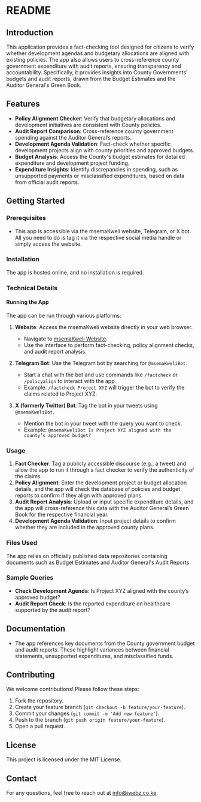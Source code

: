 # README

## Introduction
This application provides a fact-checking tool designed for citizens to verify whether development agendas and budgetary allocations are aligned with existing policies. The app also allows users to cross-reference county government expenditure with audit reports, ensuring transparency and accountability. Specifically, it provides insights into County Governments' budgets and audit reports, drawn from the Budget Estimates and the Auditor General's Green Book.

## Features
- **Policy Alignment Checker**: Verify that budgetary allocations and development initiatives are consistent with County policies.
- **Audit Report Comparison**: Cross-reference county government spending against the Auditor General’s reports.
- **Development Agenda Validation**: Fact-check whether specific development projects align with county priorities and approved budgets.
- **Budget Analysis**: Access the County's budget estimates for detailed expenditure and development project funding.
- **Expenditure Insights**: Identify discrepancies in spending, such as unsupported payments or misclassified expenditures, based on data from official audit reports.

## Getting Started

### Prerequisites
- This app is accessible via the msemaKweli website, Telegram, or X bot. All you need to do is tag it via the respective social media handle or simply access the website.

### Installation
The app is hosted online, and no installation is required.

### Technical Details

#### Running the App
The app can be run through various platforms:

1. **Website**: Access the msemaKweli website directly in your web browser.
   - Navigate to [msemaKweli Website](https://msema-kweli.vercel.app/).
   - Use the interface to perform fact-checking, policy alignment checks, and audit report analysis.

2. **Telegram Bot**: Use the Telegram bot by searching for `@msemaKweliBot`.
   - Start a chat with the bot and use commands like `/factcheck` or `/policyalign` to interact with the app.
   - Example: `/factcheck Project XYZ` will trigger the bot to verify the claims related to Project XYZ.

3. **X (formerly Twitter) Bot**: Tag the bot in your tweets using `@msemaKweliBot`.
   - Mention the bot in your tweet with the query you want to check.
   - Example: `@msemaKweliBot Is Project XYZ aligned with the county’s approved budget?`

### Usage
1. **Fact Checker**: Tag a publicly accessible discourse (e.g., a tweet) and allow the app to run it through a fact checker to verify the authenticity of the claims.
2. **Policy Alignment**: Enter the development project or budget allocation details, and the app will check the database of policies and budget reports to confirm if they align with approved plans.
3. **Audit Report Analysis**: Upload or input specific expenditure details, and the app will cross-reference this data with the Auditor General’s Green Book for the respective financial year.
4. **Development Agenda Validation**: Input project details to confirm whether they are included in the approved county plans.

### Files Used
The app relies on officially published data repositories containing documents such as Budget Estimates and Auditor General's Audit Reports.

### Sample Queries
- **Check Development Agenda**: Is Project XYZ aligned with the county’s approved budget?
- **Audit Report Check**: Is the reported expenditure on healthcare supported by the audit report?

## Documentation
- The app references key documents from the County government budget and audit reports. These highlight variances between financial statements, unsupported expenditures, and misclassified funds.

## Contributing
We welcome contributions! Please follow these steps:
1. Fork the repository.
2. Create your feature branch (`git checkout -b feature/your-feature`).
3. Commit your changes (`git commit -m 'Add new feature'`).
4. Push to the branch (`git push origin feature/your-feature`).
5. Open a pull request.

## License
This project is licensed under the MIT License.

## Contact
For any questions, feel free to reach out at [info@iwebz.co.ke](mailto:info@iwebz.co.ke).